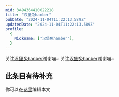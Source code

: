 ```yaml
---
mid: 3494364410022218
title: "汉堡兔hanber"
pubDate: "2024-11-04T11:22:13.589Z"
updatedDate: "2024-11-04T11:22:13.589Z"
profile:
  {
    Nickname: ["汉堡兔hanber"],
  }
---
```


关注[汉堡兔hanber](https://space.bilibili.com/3494364410022218)谢谢喵~ 关注[汉堡兔hanber](https://space.bilibili.com/3494364410022218)谢谢喵~

## 此条目有待补充
你可以在[这里](https://github.com/Yuhanawa/VTuber.ICU-Content/edit/master/v/汉堡兔hanber/index.md)编辑本文
